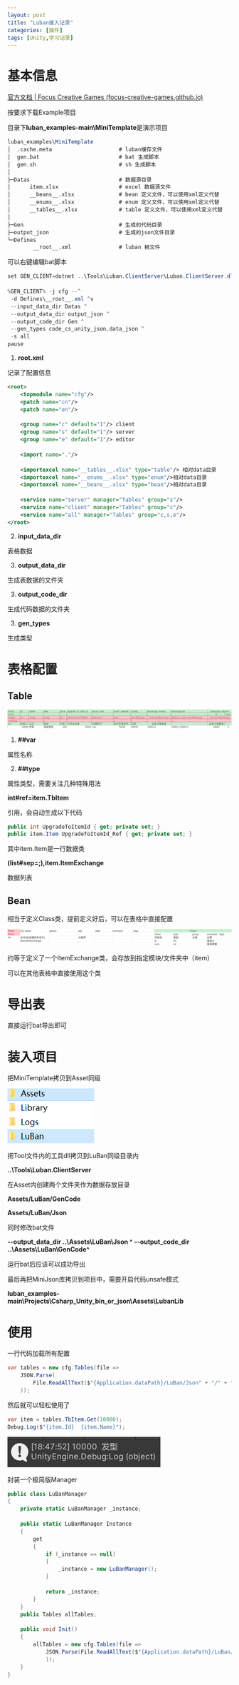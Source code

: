 ```yaml
---
layout: post
title: "Luban接入记录"
categories: [插件]
tags: [Unity,学习记录]
---
```


# 基本信息

[官方文档 | Focus Creative Games (focus-creative-games.github.io)](https://focus-creative-games.github.io/luban/start_up/#安装)

按要求下载Example项目

目录下**luban_examples-main\MiniTemplate**是演示项目

```tex
luban_examples\MiniTemplate
│  .cache.meta                     # luban缓存文件
│  gen.bat                         # bat 生成脚本
│  gen.sh                          # sh 生成脚本
│
├─Datas                            # 数据源目录
│      item.xlsx                   # excel 数据源文件
│      __beans__.xlsx              # bean 定义文件，可以使用xml定义代替
│      __enums__.xlsx              # enum 定义文件，可以使用xml定义代替
│      __tables__.xlsx             # table 定义文件，可以使用xml定义代替
│
├─Gen                              # 生成的代码目录
├─output_json                      # 生成的json文件目录
└─Defines
        __root__.xml               # luban 根文件

```

可以右键编辑bat脚本

```java
set GEN_CLIENT=dotnet ..\Tools\Luban.ClientServer\Luban.ClientServer.dll

%GEN_CLIENT% -j cfg --^
 -d Defines\__root__.xml ^v 
 --input_data_dir Datas ^   
 --output_data_dir output_json ^
 --output_code_dir Gen ^
 --gen_types code_cs_unity_json,data_json ^
 -s all
pause
```

1. **root.xml**

记录了配置信息

```xml
<root>
​    <topmodule name="cfg"/>
​    <patch name="cn"/>
​    <patch name="en"/>

​    <group name="c" default="1"/> client
​    <group name="s" default="1"/> server
​    <group name="e" default="1"/> editor
​    
​    <import name="."/>
​    
​    <importexcel name="__tables__.xlsx" type="table"/> 相对data目录
​    <importexcel name="__enums__.xlsx" type="enum"/>相对data目录
​    <importexcel name="__beans__.xlsx" type="bean"/>相对data目录

​    <service name="server" manager="Tables" group="s"/>
​    <service name="client" manager="Tables" group="c"/>
​    <service name="all" manager="Tables" group="c,s,e"/>
</root>
```

2. **input_data_dir**

表格数据

3. **output_data_dir**

生成表数据的文件夹

3. **output_code_dir**

生成代码数据的文件夹

3. **gen_types**

生成类型

# 表格配置

## Table

![image-20230217180000231](https://raw.githubusercontent.com/Gasskin/CloudImg/master/img/202302171800273.png)

1. **##var**

属性名称

2. **##type**

属性类型，需要关注几种特殊用法

**int#ref=item.TbItem**

引用，会自动生成以下代码

```c#
public int UpgradeToItemId { get; private set; }
public item.Item UpgradeToItemId_Ref { get; private set; }
```

其中item.Item是一行数据类

**(list#sep=;),item.ItemExchange**

数据列表

## Bean

相当于定义Class类，提前定义好后，可以在表格中直接配置

![image-20230217175600730](https://raw.githubusercontent.com/Gasskin/CloudImg/master/img/202302171756765.png)

约等于定义了一个ItemExchange类，会存放到指定模块/文件夹中（item）

可以在其他表格中直接使用这个类

# 导出表

直接运行bat导出即可

# 装入项目

把MiniTemplate拷贝到Asset同级

![image-20230217182013577](https://raw.githubusercontent.com/Gasskin/CloudImg/master/img/202302171820606.png)

把Tool文件内的工具dll拷贝到LuBan同级目录内

**..\Tools\Luban.ClientServer**

在Asset内创建两个文件夹作为数据存放目录

**Assets/LuBan/GenCode**

**Assets/LuBan/Json**

同时修改bat文件

 **--output_data_dir ..\Assets\LuBan\Json ^**
 **--output_code_dir ..\Assets\LuBan\GenCode^**

运行bat后应该可以成功导出

最后再把MiniJson库拷贝到项目中，需要开启代码unsafe模式

**luban_examples-main\Projects\Csharp_Unity_bin_or_json\Assets\LubanLib**

# 使用

一行代码加载所有配置

```c#
var tables = new cfg.Tables(file => 
    JSON.Parse(
        File.ReadAllText($"{Application.dataPath}/LuBan/Json" + "/" + file + ".json")
    ));
```

然后就可以轻松使用了

```c#
var item = tables.TbItem.Get(10000);
Debug.Log($"{item.Id}  {item.Name}");
```

![image-20230217184834764](https://raw.githubusercontent.com/Gasskin/CloudImg/master/img/202302171848788.png)

封装一个极简版Manager

```c#
public class LuBanManager
{
    private static LuBanManager _instance;

    public static LuBanManager Instance
    {
        get
        {
            if (_instance == null)
            {
                _instance = new LuBanManager();
            }

            return _instance;
        }
    }
    public Tables allTables;
    
    public void Init()
    {
        allTables = new cfg.Tables(file =>
            JSON.Parse(File.ReadAllText($"{Application.dataPath}/LuBan/Json" + "/" + file + ".json")
            ));
    }
}
```

